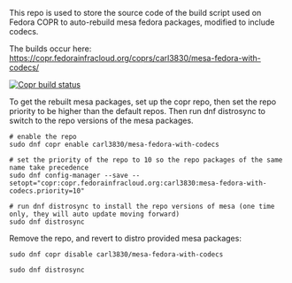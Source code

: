 This repo is used to store the source code of the build script used on Fedora COPR to auto-rebuild mesa fedora packages, modified to include codecs.

The builds occur here: https://copr.fedorainfracloud.org/coprs/carl3830/mesa-fedora-with-codecs/

[![Copr build status](https://copr.fedorainfracloud.org/coprs/carl3830/mesa-fedora-with-codecs/package/mesa/status_image/last_build.png)](https://copr.fedorainfracloud.org/coprs/carl3830/mesa-fedora-with-codecs/package/mesa/)

To get the rebuilt mesa packages, set up the copr repo, then set the repo priority to be higher than the default repos. Then run dnf distrosync to switch to the repo versions of the mesa packages.

```
# enable the repo
sudo dnf copr enable carl3830/mesa-fedora-with-codecs

# set the priority of the repo to 10 so the repo packages of the same name take precedence
sudo dnf config-manager --save --setopt="copr:copr.fedorainfracloud.org:carl3830:mesa-fedora-with-codecs.priority=10"

# run dnf distrosync to install the repo versions of mesa (one time only, they will auto update moving forward)
sudo dnf distrosync

```


Remove the repo, and revert to distro provided mesa packages:
```
sudo dnf copr disable carl3830/mesa-fedora-with-codecs

sudo dnf distrosync

```
